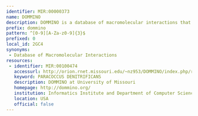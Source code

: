 ```yaml
---
identifier: MIR:00000373
name: DOMMINO
description: DOMMINO is a database of macromolecular interactions that includes the interactions between protein domains, interdomain linkers, N- and C-terminal regions and protein peptides.
prefix: dommino
pattern: ^[0-9][A-Za-z0-9]{3}$
prefixed: 0
local_id: 2GC4
synonyms:
 - Database of Macromolecular Interactions
resources:
 - identifier: MIR:00100474
   accessurl: http://orion.rnet.missouri.edu/~nz953/DOMMINO/index.php/result/show_network/${lid}
   keyword: PARACOCCUS DENITRIFICANS
   description: DOMMINO at University of Missouri
   homepage: http://dommino.org/
   institution: Informatics Institute and Department of Computer Science and Bond Life Science Center, University of Missouri, Columbia
   location: USA
   official: false
---
```

